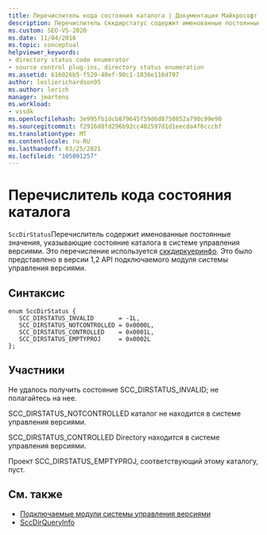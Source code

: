 ```yaml
---
title: Перечислитель кода состояния каталога | Документация Майкрософт
description: Перечислитель Сккдирстатус содержит именованные постоянные значения, указывающие состояние каталога в системе управления версиями и используемое Сккдиркуеринфо.
ms.custom: SEO-VS-2020
ms.date: 11/04/2016
ms.topic: conceptual
helpviewer_keywords:
- directory status code enumerator
- source control plug-ins, directory status enumeration
ms.assetid: 616026b5-f529-40ef-90c1-1836e116d797
author: leslierichardson95
ms.author: lerich
manager: jmartens
ms.workload:
- vssdk
ms.openlocfilehash: 3e995fb1dcb879645f59d6d8750852a790c99e90
ms.sourcegitcommit: f2916d8fd296b92cc402597d1d1eecda4f6cccbf
ms.translationtype: MT
ms.contentlocale: ru-RU
ms.lasthandoff: 03/25/2021
ms.locfileid: "105091257"
---
```

# <a name="directory-status-code-enumerator"></a>Перечислитель кода состояния каталога
`SccDirStatus`Перечислитель содержит именованные постоянные значения, указывающие состояние каталога в системе управления версиями. Это перечисление используется [сккдиркуеринфо](../extensibility/sccdirqueryinfo-function.md). Это было представлено в версии 1,2 API подключаемого модуля системы управления версиями.

## <a name="syntax"></a>Синтаксис

```
enum SccDirStatus {
   SCC_DIRSTATUS_INVALID       = -1L,
   SCC_DIRSTATUS_NOTCONTROLLED = 0x0000L,
   SCC_DIRSTATUS_CONTROLLED    = 0x0001L,
   SCC_DIRSTATUS_EMPTYPROJ     = 0x0002L
};
```

## <a name="members"></a>Участники
 Не удалось получить состояние SCC_DIRSTATUS_INVALID; не полагайтесь на нее.

 SCC_DIRSTATUS_NOTCONTROLLED каталог не находится в системе управления версиями.

 SCC_DIRSTATUS_CONTROLLED Directory находится в системе управления версиями.

 Проект SCC_DIRSTATUS_EMPTYPROJ, соответствующий этому каталогу, пуст.

## <a name="see-also"></a>См. также
- [Подключаемые модули системы управления версиями](../extensibility/source-control-plug-ins.md)
- [SccDirQueryInfo](../extensibility/sccdirqueryinfo-function.md)
